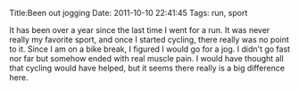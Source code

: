 Title:Been out jogging
Date: 2011-10-10 22:41:45
Tags: run, sport

It has been over a year since the last time I went for a run. It was never
really my favorite sport, and once I started cycling, there really was no
point to it. Since I am on a bike break, I figured I would go for a jog. I
didn't go fast nor far but somehow ended with real muscle pain. I would have
thought all that cycling would have helped, but it seems there really is a big
difference here.

